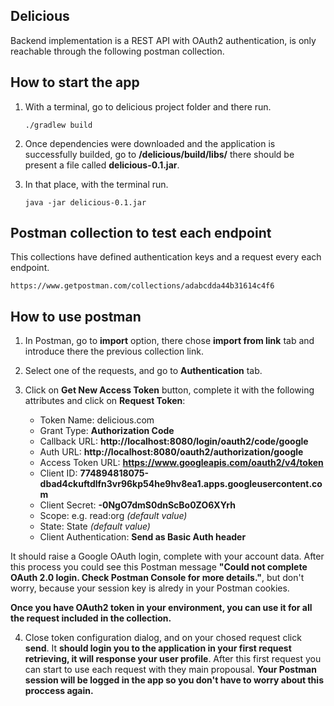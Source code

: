 ## Delicious 

Backend implementation is a REST API with OAuth2 authentication, is only reachable through the following postman collection.

## How to start the app

1. With a terminal, go to delicious project folder and there run.

    ```
    ./gradlew build
    ```

2. Once dependencies were downloaded and the application is successfully builded, go to __/delicious/build/libs/__ there should be present a file called __delicious-0.1.jar__.
   
3. In that place, with the terminal run.

    ```
    java -jar delicious-0.1.jar    
    ```  

## Postman collection to test each endpoint

This collections have defined authentication keys and a request every each endpoint.

    https://www.getpostman.com/collections/adabcdda44b31614c4f6

## How to use postman 

1. In Postman, go to __import__ option, there chose __import from link__ tab and introduce there the previous collection link. 

2. Select one of the requests, and go to __Authentication__ tab.

3. Click on __Get New Access Token__ button, complete it with the following attributes and click on __Request Token__:

    - Token Name: delicious.com
    - Grant Type: __Authorization Code__
    - Callback URL: __http://localhost:8080/login/oauth2/code/google__
    - Auth URL: __http://localhost:8080/oauth2/authorization/google__
    - Access Token URL: __https://www.googleapis.com/oauth2/v4/token__
    - Client ID: __774894818075-dbad4ckuftdlfn3vr96kp54he9hv8ea1.apps.googleusercontent.com__
    - Client Secret: __-0NgO7dmS0dnScBo0ZO6XYrh__
    - Scope: e.g. read:org _(default value)_
    - State: State _(default value)_
    - Client Authentication: __Send as Basic Auth header__

It should raise a Google OAuth login, complete with your account data. After this process you could see this Postman message __"Could not complete OAuth 2.0 login. Check Postman Console for more details."__, but don't worry, because your session key is alredy in your Postman cookies.

__Once you have OAuth2 token in your environment, you can use it for all the request included in the collection.__

4. Close token configuration dialog, and on your chosed request click __send__. It __should login you to the application in your first request retrieving, it will response your user profile__. After this first request you can start to use each request with they main propousal. __Your Postman session will be logged in the app so you don't have to worry about this proccess again.__

